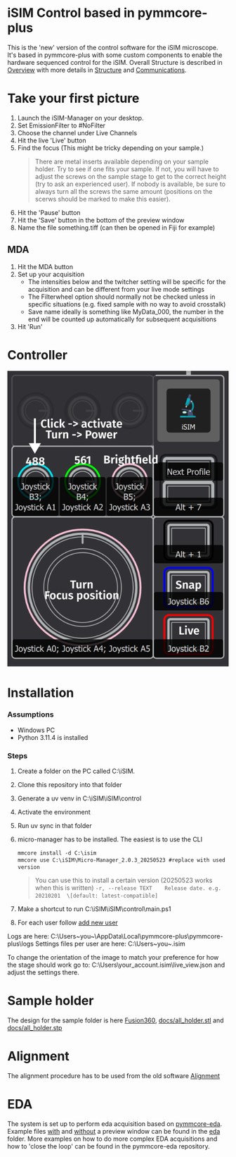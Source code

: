 # iSIM Control based in pymmcore-plus
This is the 'new' version of the control software for the iSIM microscope. It's based in pymmcore-plus with some custom components to enable the hardware sequenced control for the iSIM. Overall Structure is described in [Overview](./doc/strucutre_overview.md) with more details in [Structure](./doc/structure.md) and [Communications](./doc/output_comms.md).

# Take your first picture

1. Launch the iSIM-Manager on your desktop.
1. Set EmissionFilter to #NoFilter
1. Choose the channel under Live Channels
1. Hit the live 'Live' button
1. Find the focus (This might be tricky depending on your sample.)
    >There are metal inserts available depending on your sample holder.
    Try to see if one fits your sample. If not, you will have to adjust the screws on the sample stage to get to the correct height (try to ask an experienced user). If nobody is available, be sure to always turn all the screws the same amount (positions on the scerws should be marked to make this easier).
1. Hit the 'Pause' button
1. Hit the 'Save' button in the bottom of the preview window
1. Name the file something.tiff (can then be opened in Fiji for example)

## MDA
1. Hit the MDA button
1. Set up your acquisition
   * The intensities below and the twitcher setting will be specific for the acquisition and can be different from your live mode settings
   * The Filterwheel option should normally not be checked unless in specific situations (e.g. fixed sample with no way to avoid crosstalk)
   * Save name ideally is something like MyData_000, the number in the end will be counted up automatically for subsequent acquisitions
1. Hit 'Run'

# Controller
![controller functions](../docs/Controller.PNG)

# Installation
### Assumptions
- Windows PC
- Python 3.11.4 is installed

### Steps

1. Create a folder on the PC called C:\iSIM\.
1. Clone this repository into that folder
1. Generate a uv venv in C:\iSIM\iSIM\control
1. Activate the environment
1. Run uv sync in that folder
1. micro-manager has to be installed. The easiest is to use the CLI
    ```
    mmcore install -d C:\isim
    mmcore use C:\iSIM\Micro-Manager_2.0.3_20250523 #replace with used version
    ```
    >You can use this to install a certain version (20250523 works when this is written)
    `-r, --release TEXT    Release date. e.g. 20210201  \[default: latest-compatible]`

1. Make a shortcut to run C:\iSIM\iSIM\control\main.ps1
1. For each user follow [add new user](../docs/new_user.md)


Logs are here:
C:\Users\~you~\AppData\Local\pymmcore-plus\pymmcore-plus\logs
Settings files per user are here:
C:\Users\~you~\.isim

To change the orientation of the image to match your preference for how the stage should work go to:
C:\Users\your_account\.isim\live_view.json
and adjust the settings there.

# Sample holder
The design for the sample folder is here [Fusion360](https://a360.co/3FxlTVk), [docs/all_holder.stl](../docs/all_holder.stl) and [docs/all_holder.stp](../docs/all_holder.stp)


# Alignment
The alignment procedure has to be used from the old software [Alignment](../gui/README.md#alignment)

# EDA
The system is set up to perform eda acquisition based on [pymmcore-eda](https://github.com/LEB-EPFL/pymmcore-eda). Example files [with](./src/isim_control/eda/basic.py) and [without](./src/isim_control/eda/gui.py) a preview window can be found in the [eda](./src/isim_control/eda) folder. More examples on how to do more complex EDA acquisitions and how to 'close the loop' can be found in the pymmcore-eda repository.